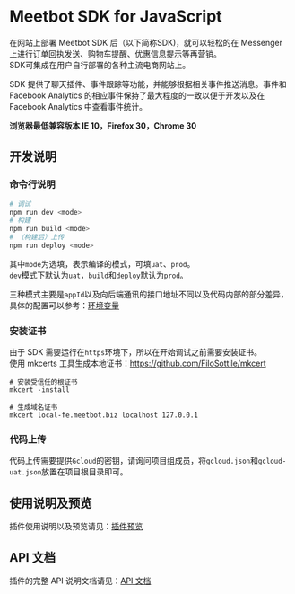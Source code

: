 # Meetbot SDK for JavaScript

在网站上部署 Meetbot SDK 后（以下简称SDK)，就可以轻松的在 Messenger 上进行订单回执发送、购物车提醒、优惠信息提示等再营销。  
SDK可集成在用户自行部署的各种主流电商网站上。

SDK 提供了聊天插件、事件跟踪等功能，并能够根据相关事件推送消息。事件和 Facebook Analytics 的相应事件保持了最大程度的一致以便于开发以及在 Facebook Analytics 中查看事件统计。

**浏览器最低兼容版本 IE 10，Firefox 30，Chrome 30** 

## 开发说明

### 命令行说明
```bash
# 调试
npm run dev <mode>
# 构建
npm run build <mode>
# （构建后）上传
npm run deploy <mode>
```

其中`mode`为选填，表示编译的模式，可填`uat`、`prod`。  
`dev`模式下默认为`uat`，`build`和`deploy`默认为`prod`。  

三种模式主要是`appId`以及向后端通讯的接口地址不同以及代码内部的部分差异，具体的配置可以参考：[环境变量](./build/env.ts)

### 安装证书
由于 SDK 需要运行在`https`环境下，所以在开始调试之前需要安装证书。  
使用 mkcerts 工具生成本地证书：https://github.com/FiloSottile/mkcert  

```shell
# 安装受信任的根证书
mkcert -install

# 生成域名证书
mkcert local-fe.meetbot.biz localhost 127.0.0.1
```

### 代码上传
代码上传需要提供`Gcloud`的密钥，请询问项目组成员，将`gcloud.json`和`gcloud-uat.json`放置在项目根目录即可。

## 使用说明及预览

插件使用说明以及预览请见：[插件预览](https://meetbot.github.io/meetbot-sdk-for-javascript/)

## API 文档

插件的完整 API 说明文档请见：[API 文档](./docs/api-docs/index.md)
